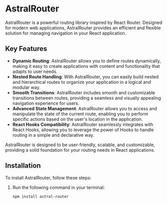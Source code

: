 # AstralRouter

AstralRouter is a powerful routing library inspired by React Router. Designed for modern web applications, AstralRouter provides an efficient and flexible solution for managing navigation in your React application.

## Key Features

- **Dynamic Routing**: AstralRouter allows you to define routes dynamically, making it easy to create applications with content and functionality that adapts to user needs.
- **Nested Route Handling**: With AstralRouter, you can easily build nested and hierarchical routes to organize your application in a logical and modular way.
- **Smooth Transitions**: AstralRouter includes smooth and customizable transitions between routes, providing a seamless and visually appealing navigation experience for users.
- **Advanced State Management**: AstralRouter allows you to access and manipulate the state of the current route, enabling you to perform specific actions based on the user's location in the application.
- **React Hooks Compatibility**: AstralRouter seamlessly integrates with React Hooks, allowing you to leverage the power of Hooks to handle routing in a simple and declarative way.

AstralRouter is designed to be user-friendly, scalable, and customizable, providing a solid foundation for your routing needs in React applications.

## Installation

To install AstralRouter, follow these steps:

1. Run the following command in your terminal:

   ```shell
   npm install astral-router
